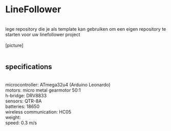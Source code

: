 # LineFollower
<br />
lege repository die je als template kan gebruiken om een eigen repository te starten voor uw linefollower project
<br />
<br />
[picture]
<br />
<br />
  
## specifications
<br />
microcontroller: ATmega32u4 (Arduino Leonardo)
<br />
motors: micro metal gearmotor 50:1
<br />
h-bridge: DRV8833
<br />
sensors: QTR-8A
<br />
batteries: 18650
<br />
wireless communication: HC05
<br />
weight:
<br />
speed: 0.3 m/s
<br />
